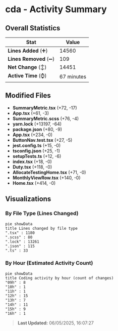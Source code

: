 # cda - Activity Summary 

## Overall Statistics

| Stat                   | Value                                                             |
| ---------------------- | ----------------------------------------------------------------- |
| **Lines Added** (➕)   | 14560                                          |
| **Lines Removed** (➖) | 109                                        |
| **Net Change** (↕)    | 14451                |
| **Active Time** (⌚)   | 67 minutes |


## Modified Files
- **SummaryMetric.tsx** (+72, -17)
- **App.tsx** (+61, -3)
- **SummaryMetric.scss** (+76, -4)
- **yarn.lock** (+13197, -64)
- **package.json** (+80, -9)
- **App.tsx** (+234, -0)
- **ButtonNav.test.tsx** (+27, -5)
- **jest.config.ts** (+15, -0)
- **tsconfig.json** (+25, -1)
- **setupTests.ts** (+12, -6)
- **index.tsx** (+18, -0)
- **Duty.tsx** (+118, -0)
- **AllocateTestingHome.tsx** (+71, -0)
- **MonthlyViewRow.tsx** (+140, -0)
- **Home.tsx** (+414, -0)

## Visualizations

### By File Type (Lines Changed)

```mermaid
pie showData
title Lines changed by file type
".tsx" : 1180
".scss" : 80
".lock" : 13261
".json" : 115
".ts" : 33
```

### By Hour (Estimated Activity Count)

```mermaid
pie showData
title Coding activity by hour (count of changes)
"09h" : 8
"10h" : 1
"11h" : 1
"12h" : 15
"13h" : 7
"14h" : 11
"15h" : 9
"16h" : 1
```


> **Last Updated:** 06/05/2025, 16:07:27